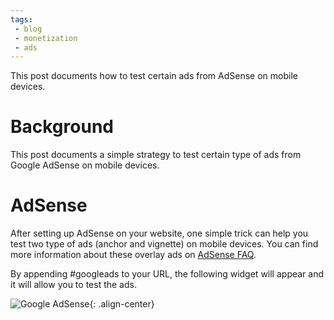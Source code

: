 ```yaml
---
tags:
 - blog
 - monetization
 - ads
---
```


This post documents how to test certain ads from AdSense on mobile devices.

# Background

This post documents a simple strategy to test certain type of ads from Google AdSense on mobile devices.

# AdSense

After setting up AdSense on your website, one simple trick can help you test two type of ads (anchor and vignette) on mobile devices. You can find more information about these overlay ads on [AdSense FAQ](https://support.google.com/adsense/answer/7478040).

By appending #googleads to your URL, the following widget will appear and it will allow you to test the ads.

![Google AdSense]({{site.url}}/resources/2018-03-25-Testing-Overlay-Ads-In-Adsense/Images/Widget.png "Google AdSense"){: .align-center}